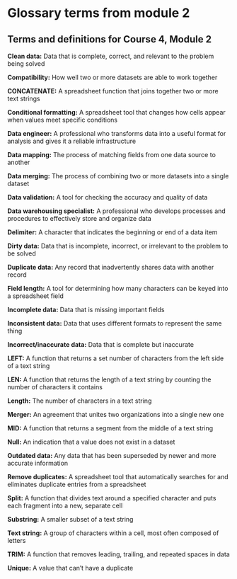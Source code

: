 # Glossary terms from module 2

## **Terms and definitions for Course 4, Module 2**

**Clean data:** Data that is complete, correct, and relevant to the problem being solved

**Compatibility:** How well two or more datasets are able to work together

**CONCATENATE:** A spreadsheet function that joins together two or more text strings

**Conditional formatting:** A spreadsheet tool that changes how cells appear when values meet specific conditions

**Data engineer:** A professional who transforms data into a useful format for analysis and gives it a reliable infrastructure

**Data mapping:** The process of matching fields from one data source to another

**Data merging:** The process of combining two or more datasets into a single dataset

**Data validation:** A tool for checking the accuracy and quality of data

**Data warehousing specialist:** A professional who develops processes and procedures to effectively store and organize data

**Delimiter:** A character that indicates the beginning or end of a data item

**Dirty data:** Data that is incomplete, incorrect, or irrelevant to the problem to be solved

**Duplicate data:** Any record that inadvertently shares data with another record

**Field length:** A tool for determining how many characters can be keyed into a spreadsheet field

**Incomplete data:** Data that is missing important fields

**Inconsistent data:** Data that uses different formats to represent the same thing

**Incorrect/inaccurate data:** Data that is complete but inaccurate

**LEFT:** A function that returns a set number of characters from the left side of a text string

**LEN:** A function that returns the length of a text string by counting the number of characters it contains

**Length:** The number of characters in a text string

**Merger:** An agreement that unites two organizations into a single new one

**MID:** A function that returns a segment from the middle of a text string

**Null:** An indication that a value does not exist in a dataset

**Outdated data:** Any data that has been superseded by newer and more accurate information

**Remove duplicates:** A spreadsheet tool that automatically searches for and eliminates duplicate entries from a spreadsheet

**Split:** A function that divides text around a specified character and puts each fragment into a new, separate cell

**Substring:** A smaller subset of a text string

**Text string:** A group of characters within a cell, most often composed of letters

**TRIM:** A function that removes leading, trailing, and repeated spaces in data

**Unique:** A value that can’t have a duplicate
